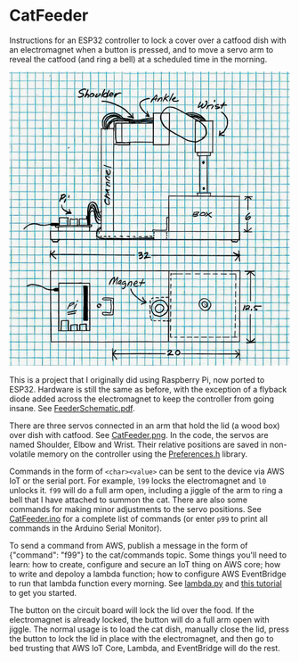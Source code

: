 # CatFeeder

Instructions for an ESP32 controller to lock a cover over a catfood dish with an electromagnet when a button is pressed, and to move a servo arm to reveal the catfood (and ring a bell) at a scheduled time in the morning.

![sketch,png](sketch.png)

This is a project that I originally did using Raspberry Pi, now ported to ESP32.  Hardware is still the same as before, with the exception of a flyback diode added across the electromagnet to keep the controller from going insane.  See [FeederSchematic.pdf](FeederSchematic.pdf).

There are three servos connected in an arm that hold the lid (a wood box) over dish with catfood.  See [CatFeeder.png](CatFeeder.png).  In the code, the servos are named Shoulder, Elbow and Wrist.  Their relative positions are saved in non-volatile memory on the controller using the [Preferences.h](https://github.com/espressif/arduino-esp32/tree/master/libraries/Preferences) library.

Commands in the form of `<char><value>` can be sent to the device via AWS IoT or the serial port.  For example, `l99` locks the electromagnet and `l0` unlocks it. `f99` will do a full arm open, including a jiggle of the arm to ring a bell that I have attached to summon the cat.  There are also some commands for making minor adjustments to the servo positions.  See [CatFeeder.ino](CatFeeder.ino) for a complete list of commands (or enter `p99` to print all commands in the Arduino Serial Monitor).  
 
To send a command from AWS, publish a message in the form of {"command": "f99"} to the cat/commands topic.  Some things you'll need to learn: how to create, configure and secure an IoT thing on AWS core; how to write and depoloy a lambda function; how to configure AWS EventBridge to run that lambda function every morning.  See [lambda.py](lambda.py) and [this tutorial](https://aws.amazon.com/blogs/compute/building-an-aws-iot-core-device-using-aws-serverless-and-an-esp32/) to get you started.
 
The button on the circuit board will lock the lid over the food.  If the electromagnet is already locked, the button will do a full arm open with jiggle.  The normal usage is to load the cat dish, manually close the lid, press the button to lock the lid in place with the electromagnet, and then go to bed trusting that AWS IoT Core, Lambda, and EventBridge will do the rest. 
